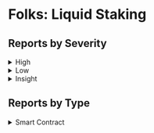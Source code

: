 # Folks: Liquid Staking

## Reports by Severity

<details>

<summary>High</summary>

* \#37660 \[SC-High] incorrect tracking of \`TOTAL\_ACTIVE\_STAKE\` leads to permanent freezing of funds
* \#37775 \[SC-High] Accounting Discrepancy in \`consensus\_v2.py::burn()\`can potentially cause underflow and lead to temporary Denial of Service and a deliberate DOS Attack
* \#37852 \[SC-High] The accumulation of rewards is being decreased from the active stake which could leave out users unable to redeem xAlgo
* \#37863 \[SC-High] Underflow in burn method prevents all xALGO from being burnt
* \#37889 \[SC-High] Underflow in \`burn()\` function will cause user funds to partially frozen
* \#37940 \[SC-High] Freezing of user funds When Reward accumulated or added
* \#37903 \[SC-High] "Potential Underflow Vulnerability in burn Function for total\_active\_stake\_key"
* \#37661 \[SC-High] Incorrect \`total\_active\_stake\` reduction causes loss of funds for the users and excessive fees collection over time

</details>

<details>

<summary>Low</summary>

* \#37867 \[SC-Low] Contract upgrade failing due to SHA256 failing because of AVM byte width limits

</details>

<details>

<summary>Insight</summary>

* \#37768 \[SC-Insight] Missing Event Emission when proposer are added prevents safe retrieval of index for subsequent operations
* \#37807 \[SC-Insight] Truncation of mint\_amount to zero leading to potential stake loss
* \#37854 \[SC-Insight] Missing state validation upon Upgrade
* \#37893 \[SC-Insight] Inflation Attack in xAlgo
* \#37864 \[SC-Insight] Over-charging users on delayed mint
* \#37791 \[SC-Insight] Consensus contract distributes Algo for proposers that are offline that cause losing of reward

</details>

## Reports by Type

<details>

<summary>Smart Contract</summary>

* \#37660 \[SC-High] incorrect tracking of \`TOTAL\_ACTIVE\_STAKE\` leads to permanent freezing of funds
* \#37768 \[SC-Insight] Missing Event Emission when proposer are added prevents safe retrieval of index for subsequent operations
* \#37775 \[SC-High] Accounting Discrepancy in \`consensus\_v2.py::burn()\`can potentially cause underflow and lead to temporary Denial of Service and a deliberate DOS Attack
* \#37807 \[SC-Insight] Truncation of mint\_amount to zero leading to potential stake loss
* \#37852 \[SC-High] The accumulation of rewards is being decreased from the active stake which could leave out users unable to redeem xAlgo
* \#37854 \[SC-Insight] Missing state validation upon Upgrade
* \#37863 \[SC-High] Underflow in burn method prevents all xALGO from being burnt
* \#37889 \[SC-High] Underflow in \`burn()\` function will cause user funds to partially frozen
* \#37893 \[SC-Insight] Inflation Attack in xAlgo
* \#37940 \[SC-High] Freezing of user funds When Reward accumulated or added
* \#37867 \[SC-Low] Contract upgrade failing due to SHA256 failing because of AVM byte width limits
* \#37903 \[SC-High] "Potential Underflow Vulnerability in burn Function for total\_active\_stake\_key"
* \#37864 \[SC-Insight] Over-charging users on delayed mint
* \#37661 \[SC-High] Incorrect \`total\_active\_stake\` reduction causes loss of funds for the users and excessive fees collection over time
* \#37791 \[SC-Insight] Consensus contract distributes Algo for proposers that are offline that cause losing of reward

</details>
